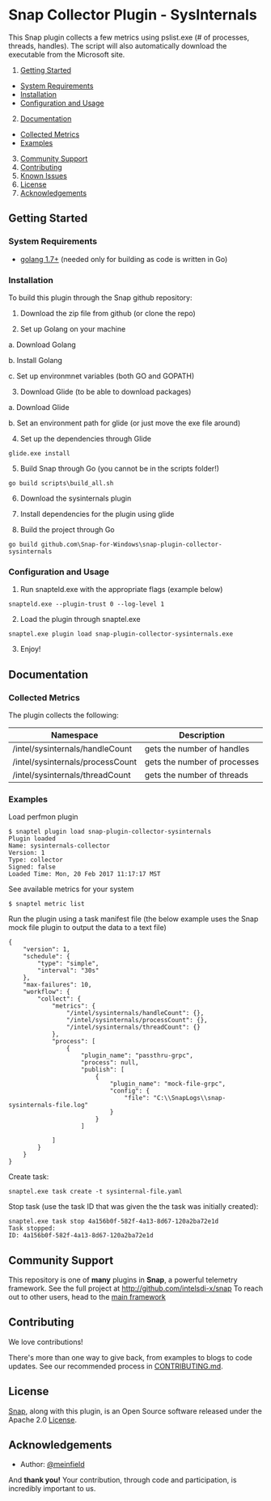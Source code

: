# Snap Collector Plugin - SysInternals
This Snap plugin collects a few metrics using pslist.exe (# of processes, threads, handles).  The script will also automatically download the executable from the Microsoft site.

1. [Getting Started](#getting-started)
  * [System Requirements](#system-requirements)
  * [Installation](#installation)
  * [Configuration and Usage](#configuration-and-usage)
2. [Documentation](#documentation)
  * [Collected Metrics](#collected-metrics)
  * [Examples](#examples)
3. [Community Support](#community-support)
4. [Contributing](#contributing)
5. [Known Issues](#known-issues)
6. [License](#license-and-authors)
7. [Acknowledgements](#acknowledgements)

## Getting Started

### System Requirements 
* [golang 1.7+](https://golang.org/dl/) (needed only for building as code is written in Go)

### Installation
To build this plugin through the Snap github repository:

1. Download the zip file from github (or clone the repo)

2. Set up Golang on your machine

  a. Download Golang
  
  b. Install Golang
  
  c. Set up environmnet variables (both GO and GOPATH)
  
3. Download Glide (to be able to download packages)

  a. Download Glide
  
  b. Set an environment path for glide (or just move the exe file around)
  
4. Set up the dependencies through Glide

  ```
  glide.exe install
  ```

  5. Build Snap through Go (you cannot be in the scripts folder!)

  ```
  go build scripts\build_all.sh
  ```

6. Download the sysinternals plugin

7. Install dependencies for the plugin using glide

8. Build the project through Go

  ```
  go build github.com\Snap-for-Windows\snap-plugin-collector-sysinternals
  ```

### Configuration and Usage
1. Run snapteld.exe with the appropriate flags (example below)

  ```
  snapteld.exe --plugin-trust 0 --log-level 1
  ```

2. Load the plugin through snaptel.exe

  ```
  snaptel.exe plugin load snap-plugin-collector-sysinternals.exe
  ```

3. Enjoy!

## Documentation
### Collected Metrics
The plugin collects the following:

Namespace | Description
----------|------------
/intel/sysinternals/handleCount | gets the number of handles
/intel/sysinternals/processCount | gets the number of processes
/intel/sysinternals/threadCount | gets the number of threads

### Examples

Load perfmon plugin
```
$ snaptel plugin load snap-plugin-collector-sysinternals
Plugin loaded
Name: sysinternals-collector
Version: 1
Type: collector
Signed: false
Loaded Time: Mon, 20 Feb 2017 11:17:17 MST
```
See available metrics for your system
```
$ snaptel metric list
```

Run the plugin using a task manifest file (the below example uses the Snap mock file plugin to output the data to a text file)
```
{ 
    "version": 1,
    "schedule": {
        "type": "simple",
        "interval": "30s"
    },
    "max-failures": 10,
    "workflow": {
        "collect": {
            "metrics": {
                "/intel/sysinternals/handleCount": {},
                "/intel/sysinternals/processCount": {},
                "/intel/sysinternals/threadCount": {}
            },
            "process": [
                {
                    "plugin_name": "passthru-grpc",
                    "process": null,
                    "publish": [
                        {
                            "plugin_name": "mock-file-grpc",
                            "config": {
                                "file": "C:\\SnapLogs\\snap-sysinternals-file.log"
                            }
                        }
                    ]
                
            ]
        }
    }
}
```
Create task:
```
snaptel.exe task create -t sysinternal-file.yaml
```
Stop task (use the task ID that was given the the task was initially created):
```
snaptel.exe task stop 4a156b0f-582f-4a13-8d67-120a2ba72e1d
Task stopped:
ID: 4a156b0f-582f-4a13-8d67-120a2ba72e1d
```

## Community Support
This repository is one of **many** plugins in **Snap**, a powerful telemetry framework. See the full project at http://github.com/intelsdi-x/snap To reach out to other users, head to the [main framework](https://github.com/intelsdi-x/snap#community-support)

## Contributing
We love contributions!

There's more than one way to give back, from examples to blogs to code updates. See our recommended process in [CONTRIBUTING.md](CONTRIBUTING.md).

## License
[Snap](http://github.com:intelsdi-x/snap), along with this plugin, is an Open Source software released under the Apache 2.0 [License](LICENSE).

## Acknowledgements
* Author: [@meinfield](https://github.com/meinfield/)

And **thank you!** Your contribution, through code and participation, is incredibly important to us.
